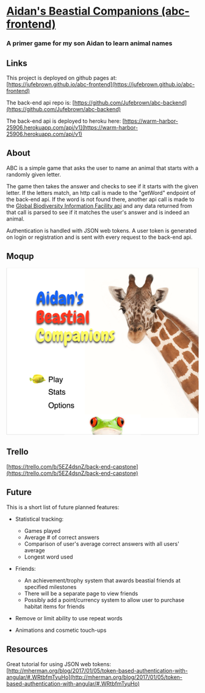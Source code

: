 # [Aidan's Beastial Companions (abc-frontend)](https://jufebrown.github.io/abc-frontend)
### A primer game for my son Aidan to learn animal names


## Links

This project is deployed on github pages at:
[https://jufebrown.github.io/abc-frontend](https://jufebrown.github.io/abc-frontend)

The back-end api repo is:
[https://github.com/Jufebrown/abc-backend](https://github.com/Jufebrown/abc-backend)

The back-end api is deployed to heroku here:
[https://warm-harbor-25906.herokuapp.com/api/v1](https://warm-harbor-25906.herokuapp.com/api/v1)


## About

ABC is a simple game that asks the user to name an animal that starts with a randomly given letter.

The game then takes the answer and checks to see if it starts with the given letter. If the letters match, an http call is made to the "getWord" endpoint of the back-end api. If the word is not found there, another api call is made to the [Global Biodiversity Information Facility api](http://www.gbif.org/developer/species) and any data returned from that call is parsed to see if it matches the user's answer and is indeed an animal.

Authentication is handled with JSON web tokens. A user token is generated on login or registration and is sent with every request to the back-end api.


## Moqup
![alt text](app/assets/images/moqup.png "abc moqup screenshot")


## Trello
[https://trello.com/b/5EZ4dsnZ/back-end-capstone](https://trello.com/b/5EZ4dsnZ/back-end-capstone)


## Future

This is a short list of future planned features:

* Statistical tracking:
  * Games played
  * Average # of correct answers
  * Comparison of user's average correct answers with all users' average
  * Longest word used

* Friends:
  * An achievement/trophy system that awards beastial friends at specified milestones
  * There will be a separate page to view friends
  *  Possibly add a point/currency system to allow user to purchase habitat items for friends

* Remove or limit ability to use repeat words

* Animations and cosmetic touch-ups


## Resources

Great tutorial for using JSON web tokens:
[http://mherman.org/blog/2017/01/05/token-based-authentication-with-angular/#.WRtbfmTyuHo](http://mherman.org/blog/2017/01/05/token-based-authentication-with-angular/#.WRtbfmTyuHo)

